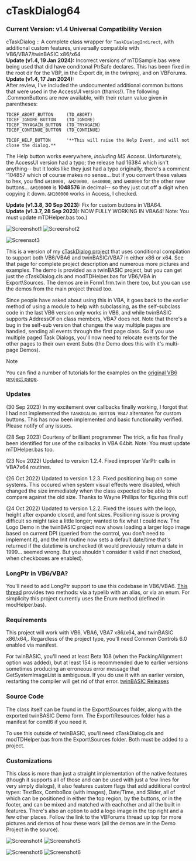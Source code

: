 # cTaskDialog64
### Current Version: v1.4 Universal Compatibility Version

cTaskDialog :: A complete class wrapper for `TaskDialogIndirect`, with additional custom features, universally compatible with VB6/VBA7/twinBASIC x86/x64\
**Update (v1.4, 19 Jan 2024):** Incorrect versions of mTDSample.bas were being used that did have conditonal PtrSafe declares. This has been fixed in the root dir for the VBP, in the Export dir, in the twinproj, and on VBForums.\
**Update (v1.4, 17 Jan 2024):**\
After review, I've included the undocumented additional common buttons that were used in the AccessUI version (thanks!). The following .CommonButtons are now available, with their return value given in parentheses:

```vba
TDCBF_ABORT_BUTTON     (TD_ABORT)
TDCBF_IGNORE_BUTTON    (TD_IGNORE)
TDCBF_TRYAGAIN_BUTTON  (TD_TRYAGAIN)
TDCBF_CONTINUE_BUTTON  (TD_CONTINUE)

TDCBF_HELP_BUTTON      '**This will raise the Help Event, and will not close the dialog.**
```

The Help button works everywhere, *including MS Access*. Unfortunately, the AccessUI version had a typo; the release had 16384 which isn't anything-- but it looks like they just had a typo originally, there's a comment '104857 which of course makes no sense... but if you convert these values to hex, you find `&H10000, &H20000, &H40000`, and `&H80000` for the other new buttons... `&H100000` is **1048576** in decimal-- so they just cut off a digit when copying it down. `&H100000` works in Access, I checked. 


**Update (v1.3.8, 30 Sep 2023):** Fix for custom buttons in VBA64.\
**Update (v1.3.7, 28 Sep 2023):** NOW FULLY WORKING IN VBA64! Note: You must update mTDHelper.bas too.)

![Screenshot1](https://i.imgur.com/AQEvO9W.gif) ![Screenshot2](https://i.imgur.com/8VvddRR.gif)

![Screensot3](https://i.imgur.com/npGDQVe.jpg)


This is a version of my [cTaskDialog project](https://www.vbforums.com/showthread.php?777021-VB6-TaskDialogIndirect-Complete-class-implementation-of-Vista-Task-Dialogs) that uses conditional compilation to support both VB6/VBA6 and twinBASIC/VBA7 in either x86 or x64. See that page for complete project description and numerous more pictures and examples. The demo is provided as a twinBASIC project, but you can get just the cTaskDialog.cls and modTDHelper.bas for VB6/VBA in Export\Sources. The demos are in Form1.frm.twin there too, but you can use the demos from the main project thread too.

Since people have asked about using this in VBA, it goes back to the earlier method of using a module to help with subclassing, as the self-subclass code in the last VB6 version only works in VB6, and while twinBASIC supports AddressOf on class members, VBA7 does not. Note that there's a bug in the self-sub version that changes the way multiple pages are handled, sending all events through the first page class. So if you use multiple paged Task Dialogs, you'll now need to relocate events for the other pages to their own event Subs (the Demo does this with it's multi-page Demos).

> [!NOTE]
> You can find a number of tutorials for the examples on the [original VB6 project page](https://www.vbforums.com/showthread.php?777021-VB6-TaskDialogIndirect-Complete-class-implementation-of-Vista-Task-Dialogs).

### Updates
(30 Sep 2023) In my excitement over callbacks finally working, I forgot that I had not implemented the `TASKDIALOG_BUTTON_VBA7` alternates for custom buttons. This has now been implemented and basic functionality verified. Please notify of any issues.

(28 Sep 2023) Courtesy of brilliant programmer The trick, a fix has finally been identified for use of the callbacks in VBA 64bit. Note: You must update mTDHelper.bas too.

(23 Nov 2022) Updated to version 1.2.4. Fixed improper VarPtr calls in VBA7x64 routines.

(26 Oct 2022) Updated to version 1.2.3. Fixed positioning bug on some systems. This occured when system visual effects were disabled, which changed the size immediately when the class expected to be able to compare against the old size. Thanks to Wayne Phillips for figuring this out!

(24 Oct 2022) Updated to version 1.2.2. Fixed the issues with the logo, height after expando closed, and font sizes. Positioning issue is proving difficult so might take a little longer; wanted to fix what I could now. The Logo Demo in the twinBASIC project now shows loading a larger logo image based on current DPI (queried from the control, you don't need to implement it), and the Init routine now sets a default date/time that's returned if the datetime is unchecked (it would previously return a date in 1999... seemed wrong. But you shouldn't consider it valid if not checked, when checkboxes are enabled).

### LongPtr in VB6/VBA?
You'll need to add LongPtr support to use this codebase in VB6/VBA6. [This thread](https://www.vbforums.com/showthread.php?898078-Typelib-to-add-LongPtr-type-to-VB6-for-universal-codebases) provides two methods: via a typelib with an alias, or via an enum. For simplicity this project currently uses the Enum method (defined in modHelper.bas).

### Requirements
This project will work with VB6, VBA6, VBA7 x86/x64, and twinBASIC x86/x64,. Regardless of the project type, you'll need Common Controls 6.0 enabled via manifest.

For twinBASIC, you'll need at least Beta 108 (when the PackingAlignment option was added), but at least 154 is recommended due to earlier versions sometimes producing an erroneous error message that GetSystemImageList is ambiguous. If you do use it with an earlier version, restarting the compiler will get rid of that error. [twinBASIC Releases](https://github.com/twinbasic/twinbasic/releases)

### Source Code
The class itself can be found in the Export\Sources folder, along with the exported twinBASIC Demo form. The Export\Resources folder has a manifest for comtl6 if you need it.

To use this outside of twinBASIC, you'll need cTaskDialog.cls and modTDHelper.bas from the Export\Sources folder. Both must be added to a project.

### Customizations
This class is more than just a straight implementation of the native features (though it supports all of those and can be used with just a few lines for very simply dialogs), it also features custom flags that add additional control types: TextBox, ComboBox (with images), Date/Time, and Slider, all of which can be positioned in either the top region, by the buttons, or in the footer, and can be mixed and matched with eachother and all the built in features. There's also an option to add a logo image in the top right and a few other places. Follow the link to the VBForums thread up top for more pictures and demos of how these work (all the demos are in the Demo Project in the source).

![Screenshot4](https://i.imgur.com/1ApJRg1.jpg) ![Screenshot5](https://i.imgur.com/RW6XlJh.jpg)

![Screenshot6](https://i.imgur.com/FGIPojS.jpg) ![Screenshot6](https://i.imgur.com/xcbkWSB.jpg)


